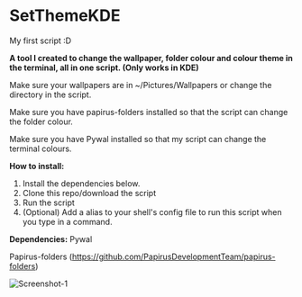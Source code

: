 # SetThemeKDE
My first script :D

**A tool I created to change the wallpaper, folder colour and colour theme in the terminal, all in one script. (Only works in KDE)**

Make sure your wallpapers are in ~/Pictures/Wallpapers or change the directory in the script.

Make sure you have papirus-folders installed so that the script can change the folder colour.

Make sure you have Pywal installed so that my script can change the terminal colours.

**How to install:**

1. Install the dependencies below.
2. Clone this repo/download the script
3. Run the script
4. (Optional) Add a alias to your shell's config file to run this script when you type in a command.

**Dependencies:**
Pywal

Papirus-folders (https://github.com/PapirusDevelopmentTeam/papirus-folders)


![Screenshot-1](https://i.imgur.com/CBh9Zmd.png)
